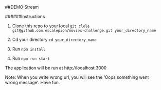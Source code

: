 ##DEMO Stream

######Instructions
1. Clone this repo to your local
    `git clole git@github.com:escalepion/moviex-challenge.git your_directory_name`

2. Cd your directory
    `cd your_directory_name`

3. Run `npm install`

4. Run `npm run start`

The application will be run at http://localhost:3000

Note: When you write wrong url, you will see the 'Oops something went wrong message'. Have fun.